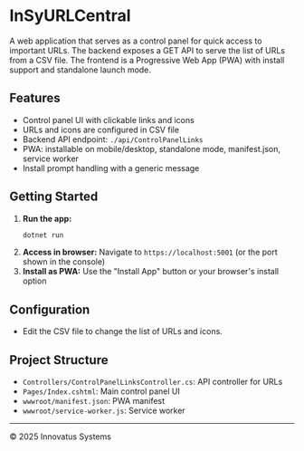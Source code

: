 # InSyURLCentral

A web application that serves as a control panel for quick access to important URLs. The backend exposes a GET API to serve the list of URLs from a CSV file. The frontend is a Progressive Web App (PWA) with install support and standalone launch mode.

## Features
- Control panel UI with clickable links and icons
- URLs and icons are configured in CSV file
- Backend API endpoint: `./api/ControlPanelLinks`
- PWA: installable on mobile/desktop, standalone mode, manifest.json, service worker
- Install prompt handling with a generic message

## Getting Started
1. **Run the app:**
   ```powershell
   dotnet run
   ```
2. **Access in browser:**
   Navigate to `https://localhost:5001` (or the port shown in the console)
3. **Install as PWA:**
   Use the "Install App" button or your browser's install option

## Configuration
- Edit the CSV file to change the list of URLs and icons.

## Project Structure
- `Controllers/ControlPanelLinksController.cs`: API controller for URLs
- `Pages/Index.cshtml`: Main control panel UI
- `wwwroot/manifest.json`: PWA manifest
- `wwwroot/service-worker.js`: Service worker

---

© 2025 Innovatus Systems
